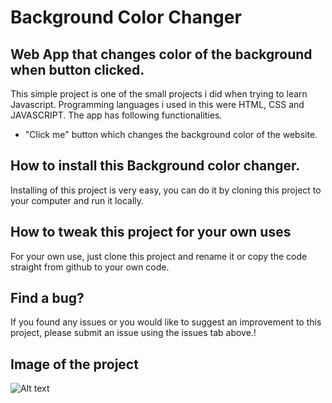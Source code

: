 # Background Color Changer

## Web App that changes color of the background when button clicked.

This simple project is one of the small projects i did when trying to learn Javascript. Programming languages i used in this were HTML, CSS and JAVASCRIPT. The app has following functionalities.

* "Click me" button which changes the background color of the website.

## How to install this Background color changer.

Installing of this project is very easy, you can do it by cloning this project to your computer and run it locally.

## How to tweak this project for your own uses

For your own use, just clone this project and rename it or copy the code straight from github to your own code.

## Find a bug?

If you found any issues or you would like to suggest an improvement to this project, please submit an issue using the issues tab above.!

## Image of the project
![Alt text](https://user-images.githubusercontent.com/129946468/231993697-deffcbc6-1f56-4f58-b1a1-e0a8bd5b1918.png)
